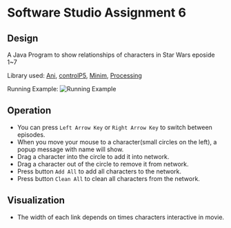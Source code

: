 Software Studio Assignment 6
============================

Design
------
A Java Program to show relationships of characters in Star Wars eposide 1~7

Library used: [Ani][1], [controlP5][2], [Minim][3], [Processing][4]

Running Example:
![Running Example](http://i.imgur.com/pPOdEoA.png)

Operation
---------
+ You can press `Left Arrow Key` or `Right Arrow Key` to switch between episodes.
+ When you move your mouse to a character(small circles on the left), a popup message with name will show.
+ Drag a character into the circle to add it into network.
+ Drag a character out of the circle to remove it from network.
+ Press button `Add All` to add all characters to the network.
+ Press button `Clean All` to clean all characters from the network.

Visualization
-------------
+ The width of each link depends on times characters interactive in movie.

[1]:http://benedikt-gross.de/libraries/Ani
[2]:http://www.sojamo.de/libraries/controlP5
[3]:http://code.compartmental.net/minim/index.html
[4]:http://processing.org

